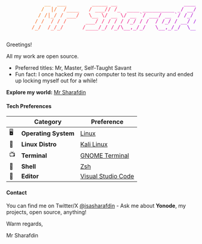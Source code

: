 <pre><font color="#C9B401"> </font><font color="#CCB102"> </font><font color="#D0AD02"> </font><font color="#D3A903"> </font><font color="#D6A504"> </font><font color="#D9A105"> </font><font color="#DC9D06"> </font><font color="#DF9807"> </font><font color="#E29409"> </font><font color="#E4900A"> </font><font color="#E78C0C"> </font><font color="#E9880E"> </font><font color="#EC8310">_</font><font color="#EE7F12">_</font><font color="#F07B14"> </font><font color="#F27716"> </font><font color="#F37219">_</font><font color="#F56E1B">_</font><font color="#F76A1E">_</font><font color="#F86621"> </font><font color="#F96223"> </font><font color="#FA5E26"> </font><font color="#FB5A29"> </font><font color="#FC562D"> </font><font color="#FD5230"> </font><font color="#FE4E33"> </font><font color="#FE4A37"> </font><font color="#FE463A">_</font><font color="#FE423E">_</font><font color="#FE3F41">_</font><font color="#FE3B45">_</font><font color="#FE3749">_</font><font color="#FE344D"> </font><font color="#FD3151">_</font><font color="#FC2D55">_</font><font color="#FC2A59"> </font><font color="#FB275D"> </font><font color="#FA2461"> </font><font color="#F82165"> </font><font color="#F71E69"> </font><font color="#F51C6D"> </font><font color="#F41971"> </font><font color="#F21776"> </font><font color="#F0147A"> </font><font color="#EE127E"> </font><font color="#EC1082"> </font><font color="#EA0E87"> </font><font color="#E70C8B"> </font><font color="#E50B8F"> </font><font color="#E20993"> </font><font color="#E00897"> </font><font color="#DD069C"> </font><font color="#DA05A0"> </font><font color="#D704A4"> </font><font color="#D403A8"> </font><font color="#D002AC"> </font><font color="#CD02B0">_</font><font color="#CA01B4">_</font><font color="#C601B7">_</font><font color="#C301BB">_</font><font color="#BF01BF"> </font><font color="#BB01C3"> </font><font color="#B801C6"> </font><font color="#B401CA"> </font><font color="#B002CD">_</font><font color="#AC02D0">_</font><font color="#A803D3">_</font><font color="#A404D7"> </font><font color="#A005DA"> </font><font color="#9C06DD"> </font><font color="#9807DF"> </font><font color="#9309E2"> </font>
<font color="#D3A903"> </font><font color="#D6A504"> </font><font color="#D9A105"> </font><font color="#DC9D06"> </font><font color="#DF9807"> </font><font color="#E29409"> </font><font color="#E4900A"> </font><font color="#E78C0C"> </font><font color="#E9880E"> </font><font color="#EC8310"> </font><font color="#EE7F12"> </font><font color="#F07B14">/</font><font color="#F27716"> </font><font color="#F37219"> </font><font color="#F56E1B">|</font><font color="#F76A1E">/</font><font color="#F86621"> </font><font color="#F96223"> </font><font color="#FA5E26">/</font><font color="#FB5A29">_</font><font color="#FC562D">_</font><font color="#FD5230">_</font><font color="#FE4E33">_</font><font color="#FE4A37"> </font><font color="#FE463A"> </font><font color="#FE423E"> </font><font color="#FE3F41">/</font><font color="#FE3B45"> </font><font color="#FE3749">_</font><font color="#FE344D">_</font><font color="#FD3151">_</font><font color="#FC2D55">/</font><font color="#FC2A59">/</font><font color="#FB275D"> </font><font color="#FA2461">/</font><font color="#F82165">_</font><font color="#F71E69"> </font><font color="#F51C6D"> </font><font color="#F41971">_</font><font color="#F21776">_</font><font color="#F0147A">_</font><font color="#EE127E">_</font><font color="#EC1082"> </font><font color="#EA0E87">_</font><font color="#E70C8B">_</font><font color="#E50B8F">_</font><font color="#E20993">_</font><font color="#E00897">_</font><font color="#DD069C">_</font><font color="#DA05A0">_</font><font color="#D704A4">_</font><font color="#D403A8">_</font><font color="#D002AC">_</font><font color="#CD02B0"> </font><font color="#CA01B4">_</font><font color="#C601B7">/</font><font color="#C301BB"> </font><font color="#BF01BF">_</font><font color="#BB01C3">_</font><font color="#B801C6">/</font><font color="#B401CA">_</font><font color="#B002CD">_</font><font color="#AC02D0">_</font><font color="#A803D3">/</font><font color="#A404D7"> </font><font color="#A005DA">(</font><font color="#9C06DD">_</font><font color="#9807DF">)</font><font color="#9309E2">_</font><font color="#8F0AE5">_</font><font color="#8B0CE7">_</font><font color="#870EEA"> </font>
<font color="#DC9D06"> </font><font color="#DF9807"> </font><font color="#E29409"> </font><font color="#E4900A"> </font><font color="#E78C0C"> </font><font color="#E9880E"> </font><font color="#EC8310"> </font><font color="#EE7F12"> </font><font color="#F07B14"> </font><font color="#F27716"> </font><font color="#F37219">/</font><font color="#F56E1B"> </font><font color="#F76A1E">/</font><font color="#F86621">|</font><font color="#F96223">_</font><font color="#FA5E26">/</font><font color="#FB5A29"> </font><font color="#FC562D">/</font><font color="#FD5230"> </font><font color="#FE4E33">_</font><font color="#FE4A37">_</font><font color="#FE463A">_</font><font color="#FE423E">/</font><font color="#FE3F41"> </font><font color="#FE3B45"> </font><font color="#FE3749"> </font><font color="#FE344D">\</font><font color="#FD3151">_</font><font color="#FC2D55">_</font><font color="#FC2A59"> </font><font color="#FB275D">\</font><font color="#FA2461">/</font><font color="#F82165"> </font><font color="#F71E69">_</font><font color="#F51C6D">_</font><font color="#F41971"> </font><font color="#F21776">\</font><font color="#F0147A">/</font><font color="#EE127E"> </font><font color="#EC1082">_</font><font color="#EA0E87">_</font><font color="#E70C8B"> </font><font color="#E50B8F">`</font><font color="#E20993">/</font><font color="#E00897"> </font><font color="#DD069C">_</font><font color="#DA05A0">_</font><font color="#D704A4">_</font><font color="#D403A8">/</font><font color="#D002AC"> </font><font color="#CD02B0">_</font><font color="#CA01B4">_</font><font color="#C601B7"> </font><font color="#C301BB">`</font><font color="#BF01BF">/</font><font color="#BB01C3"> </font><font color="#B801C6">/</font><font color="#B401CA">_</font><font color="#B002CD">/</font><font color="#AC02D0"> </font><font color="#A803D3">_</font><font color="#A404D7">_</font><font color="#A005DA"> </font><font color="#9C06DD"> </font><font color="#9807DF">/</font><font color="#9309E2"> </font><font color="#8F0AE5">/</font><font color="#8B0CE7"> </font><font color="#870EEA">_</font><font color="#8310EC">_</font><font color="#7E12EE"> </font><font color="#7A14F0">\</font>
<font color="#E4900A"> </font><font color="#E78C0C"> </font><font color="#E9880E"> </font><font color="#EC8310"> </font><font color="#EE7F12"> </font><font color="#F07B14"> </font><font color="#F27716"> </font><font color="#F37219"> </font><font color="#F56E1B"> </font><font color="#F76A1E">/</font><font color="#F86621"> </font><font color="#F96223">/</font><font color="#FA5E26"> </font><font color="#FB5A29"> </font><font color="#FC562D">/</font><font color="#FD5230"> </font><font color="#FE4E33">/</font><font color="#FE4A37"> </font><font color="#FE463A">/</font><font color="#FE423E"> </font><font color="#FE3F41"> </font><font color="#FE3B45"> </font><font color="#FE3749"> </font><font color="#FE344D"> </font><font color="#FD3151"> </font><font color="#FC2D55">_</font><font color="#FC2A59">_</font><font color="#FB275D">_</font><font color="#FA2461">/</font><font color="#F82165"> </font><font color="#F71E69">/</font><font color="#F51C6D"> </font><font color="#F41971">/</font><font color="#F21776"> </font><font color="#F0147A">/</font><font color="#EE127E"> </font><font color="#EC1082">/</font><font color="#EA0E87"> </font><font color="#E70C8B">/</font><font color="#E50B8F">_</font><font color="#E20993">/</font><font color="#E00897"> </font><font color="#DD069C">/</font><font color="#DA05A0"> </font><font color="#D704A4">/</font><font color="#D403A8"> </font><font color="#D002AC"> </font><font color="#CD02B0">/</font><font color="#CA01B4"> </font><font color="#C601B7">/</font><font color="#C301BB">_</font><font color="#BF01BF">/</font><font color="#BB01C3"> </font><font color="#B801C6">/</font><font color="#B401CA"> </font><font color="#B002CD">_</font><font color="#AC02D0">_</font><font color="#A803D3">/</font><font color="#A404D7"> </font><font color="#A005DA">/</font><font color="#9C06DD">_</font><font color="#9807DF">/</font><font color="#9309E2"> </font><font color="#8F0AE5">/</font><font color="#8B0CE7"> </font><font color="#870EEA">/</font><font color="#8310EC"> </font><font color="#7E12EE">/</font><font color="#7A14F0"> </font><font color="#7617F2">/</font><font color="#7219F4"> </font><font color="#6E1CF5">/</font>
<font color="#EC8310"> </font><font color="#EE7F12"> </font><font color="#F07B14"> </font><font color="#F27716"> </font><font color="#F37219"> </font><font color="#F56E1B"> </font><font color="#F76A1E"> </font><font color="#F86621"> </font><font color="#F96223">/</font><font color="#FA5E26">_</font><font color="#FB5A29">/</font><font color="#FC562D"> </font><font color="#FD5230"> </font><font color="#FE4E33">/</font><font color="#FE4A37">_</font><font color="#FE463A">/</font><font color="#FE423E">_</font><font color="#FE3F41">/</font><font color="#FE3B45"> </font><font color="#FE3749"> </font><font color="#FE344D"> </font><font color="#FD3151"> </font><font color="#FC2D55"> </font><font color="#FC2A59"> </font><font color="#FB275D">/</font><font color="#FA2461">_</font><font color="#F82165">_</font><font color="#F71E69">_</font><font color="#F51C6D">_</font><font color="#F41971">/</font><font color="#F21776">_</font><font color="#F0147A">/</font><font color="#EE127E"> </font><font color="#EC1082">/</font><font color="#EA0E87">_</font><font color="#E70C8B">/</font><font color="#E50B8F">\</font><font color="#E20993">_</font><font color="#E00897">_</font><font color="#DD069C">,</font><font color="#DA05A0">_</font><font color="#D704A4">/</font><font color="#D403A8">_</font><font color="#D002AC">/</font><font color="#CD02B0"> </font><font color="#CA01B4"> </font><font color="#C601B7"> </font><font color="#C301BB">\</font><font color="#BF01BF">_</font><font color="#BB01C3">_</font><font color="#B801C6">,</font><font color="#B401CA">_</font><font color="#B002CD">/</font><font color="#AC02D0">_</font><font color="#A803D3">/</font><font color="#A404D7"> </font><font color="#A005DA"> </font><font color="#9C06DD">\</font><font color="#9807DF">_</font><font color="#9309E2">_</font><font color="#8F0AE5">,</font><font color="#8B0CE7">_</font><font color="#870EEA">/</font><font color="#8310EC">_</font><font color="#7E12EE">/</font><font color="#7A14F0">_</font><font color="#7617F2">/</font><font color="#7219F4"> </font><font color="#6E1CF5">/</font><font color="#691EF7">_</font><font color="#6521F8">/</font><font color="#6124F9"> </font>
<font color="#F27716"> </font><font color="#F37219"> </font><font color="#F56E1B"> </font><font color="#F76A1E"> </font><font color="#F86621"> </font><font color="#F96223"> </font><font color="#FA5E26"> </font><font color="#FB5A29"> </font><font color="#FC562D"> </font><font color="#FD5230"> </font><font color="#FE4E33"> </font><font color="#FE4A37"> </font><font color="#FE463A"> </font><font color="#FE423E"> </font><font color="#FE3F41"> </font><font color="#FE3B45"> </font><font color="#FE3749"> </font><font color="#FE344D"> </font><font color="#FD3151"> </font><font color="#FC2D55"> </font><font color="#FC2A59"> </font><font color="#FB275D"> </font><font color="#FA2461"> </font><font color="#F82165"> </font><font color="#F71E69"> </font><font color="#F51C6D"> </font><font color="#F41971"> </font><font color="#F21776"> </font><font color="#F0147A"> </font><font color="#EE127E"> </font><font color="#EC1082"> </font><font color="#EA0E87"> </font><font color="#E70C8B"> </font><font color="#E50B8F"> </font><font color="#E20993"> </font><font color="#E00897"> </font><font color="#DD069C"> </font><font color="#DA05A0"> </font><font color="#D704A4"> </font><font color="#D403A8"> </font><font color="#D002AC"> </font><font color="#CD02B0"> </font><font color="#CA01B4"> </font><font color="#C601B7"> </font><font color="#C301BB"> </font><font color="#BF01BF"> </font><font color="#BB01C3"> </font><font color="#B801C6"> </font><font color="#B401CA"> </font><font color="#B002CD"> </font><font color="#AC02D0"> </font><font color="#A803D3"> </font><font color="#A404D7"> </font><font color="#A005DA"> </font><font color="#9C06DD"> </font><font color="#9807DF"> </font><font color="#9309E2"> </font><font color="#8F0AE5"> </font><font color="#8B0CE7"> </font><font color="#870EEA"> </font><font color="#8310EC"> </font><font color="#7E12EE"> </font><font color="#7A14F0"> </font><font color="#7617F2"> </font><font color="#7219F4"> </font><font color="#6E1CF5"> </font><font color="#691EF7"> </font><font color="#6521F8"> </font><font color="#6124F9"> </font><font color="#5D27FB"> </font><font color="#592AFC"> </font><font color="#552DFC"> </font>
</pre>

Greetings!

All my work are open source.

- Preferred titles: Mr, Master, Self-Taught Savant
- Fun fact: I once hacked my own computer to test its security and ended up locking myself out for a while!

**Explore my world:** [Mr Sharafdin](https://sharafdin.com)

#### Tech Preferences

| |        **Category**       | **Preference**
|-|-----------------------|-----------------------------------------------------------|
|🖥| **Operating System** | [Linux](https://www.linux.org/)                           |
|🐧| **Linux Distro**     | [Kali Linux](https://www.kali.org/)                       |
|📺| **Terminal**         | [GNOME Terminal](https://wiki.gnome.org/Apps/Terminal)   |
|🐚| **Shell**            | [Zsh](https://www.zsh.org/)                               |
|📝| **Editor**           | [Visual Studio Code](https://github.com/Microsoft/vscode) |

#### Contact

You can find me on Twitter/X [@isasharafdin](https://twitter.com/isasharafdin) - Ask me about **Yonode**, my projects, open source, anything!

Warm regards,

Mr Sharafdin